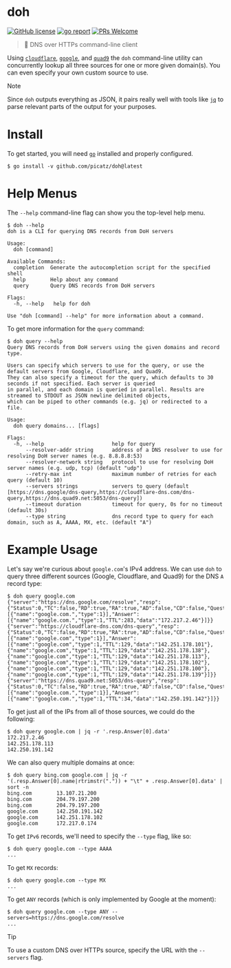 # doh

[![GitHub license](https://img.shields.io/badge/license-MIT-blue.svg)](https://github.com/picatz/doh/blob/master/LICENSE)
[![go report](https://goreportcard.com/badge/github.com/picatz/doh)](https://goreportcard.com/report/github.com/picatz/doh)
[![PRs Welcome](https://img.shields.io/badge/PRs-welcome-brightgreen.svg)](https://github.com/picatz/doh/pulls)

> 🍩  DNS over HTTPs command-line client

Using [`cloudflare`](https://developers.cloudflare.com/1.1.1.1/dns-over-https/), [`google`](https://developers.google.com/speed/public-dns/docs/dns-over-https), and [`quad9`](https://quad9.net/doh-quad9-dns-servers/) the `doh` command-line utility can concurrently lookup all three sources for one or more given domain(s). You can even specify your own custom source to use.

> [!NOTE]
> Since `doh` outputs everything as JSON, it pairs really well with tools like [`jq`](https://stedolan.github.io/jq/) to parse relevant parts of the output for your purposes.

# Install

To get started, you will need [`go`](https://golang.org/doc/install) installed and properly configured.

```shell
$ go install -v github.com/picatz/doh@latest
```

# Help Menus

The `--help` command-line flag can show you the top-level help menu.

```console
$ doh --help
doh is a CLI for querying DNS records from DoH servers

Usage:
  doh [command]

Available Commands:
  completion  Generate the autocompletion script for the specified shell
  help        Help about any command
  query       Query DNS records from DoH servers

Flags:
  -h, --help   help for doh

Use "doh [command] --help" for more information about a command.
```

To get more information for the `query` command:
```console
$ doh query --help
Query DNS records from DoH servers using the given domains and record type.

Users can specify which servers to use for the query, or use the default servers from Google, Cloudflare, and Quad9.
They can also specify a timeout for the query, which defaults to 30 seconds if not specified. Each server is queried
in parallel, and each domain is queried in parallel. Results are streamed to STDOUT as JSON newline delimited objects,
which can be piped to other commands (e.g. jq) or redirected to a file.

Usage:
  doh query domains... [flags]

Flags:
  -h, --help                      help for query
      --resolver-addr string      address of a DNS resolver to use for resolving DoH server names (e.g. 8.8.8.8:53)
      --resolver-network string   protocol to use for resolving DoH server names (e.g. udp, tcp) (default "udp")
      --retry-max int             maximum number of retries for each query (default 10)
      --servers strings           servers to query (default [https://dns.google/dns-query,https://cloudflare-dns.com/dns-query,https://dns.quad9.net:5053/dns-query])
      --timeout duration          timeout for query, 0s for no timeout (default 30s)
      --type string               dns record type to query for each domain, such as A, AAAA, MX, etc. (default "A")
```

# Example Usage

Let's say we're curious about `google.com`'s IPv4 address. We can use `doh` to query three different sources (Google, Cloudflare, and Quad9) for the DNS `A` record type:

```console
$ doh query google.com
{"server":"https://dns.google.com/resolve","resp":{"Status":0,"TC":false,"RD":true,"RA":true,"AD":false,"CD":false,"Question":[{"name":"google.com.","type":1}],"Answer":[{"name":"google.com.","type":1,"TTL":283,"data":"172.217.2.46"}]}}
{"server":"https://cloudflare-dns.com/dns-query","resp":{"Status":0,"TC":false,"RD":true,"RA":true,"AD":false,"CD":false,"Question":[{"name":"google.com","type":1}],"Answer":[{"name":"google.com","type":1,"TTL":129,"data":"142.251.178.101"},{"name":"google.com","type":1,"TTL":129,"data":"142.251.178.138"},{"name":"google.com","type":1,"TTL":129,"data":"142.251.178.113"},{"name":"google.com","type":1,"TTL":129,"data":"142.251.178.102"},{"name":"google.com","type":1,"TTL":129,"data":"142.251.178.100"},{"name":"google.com","type":1,"TTL":129,"data":"142.251.178.139"}]}}
{"server":"https://dns.quad9.net:5053/dns-query","resp":{"Status":0,"TC":false,"RD":true,"RA":true,"AD":false,"CD":false,"Question":[{"name":"google.com.","type":1}],"Answer":[{"name":"google.com.","type":1,"TTL":34,"data":"142.250.191.142"}]}}
```

To get just all of the IPs from all of those sources, we could do the following:

```console
$ doh query google.com | jq -r '.resp.Answer[0].data'
172.217.2.46
142.251.178.113
142.250.191.142
```

We can also query multiple domains at once:

```console
$ doh query bing.com google.com | jq -r '(.resp.Answer[0].name|rtrimstr(".")) + "\t" + .resp.Answer[0].data' | sort -n
bing.com        13.107.21.200
bing.com        204.79.197.200
bing.com        204.79.197.200
google.com      142.250.191.142
google.com      142.251.178.102
google.com      172.217.0.174
```

To get `IPv6` records, we'll need to specify the `--type` flag, like so:

```console
$ doh query google.com --type AAAA
...
```

To get `MX` records:

```console
$ doh query google.com --type MX
...
```

To get `ANY` records (which is only implemented by Google at the moment):

```console
$ doh query google.com --type ANY --servers=https://dns.google.com/resolve
...
```

> [!TIP]
>  To use a custom DNS over HTTPs source, specify the URL with the `--servers` flag.
